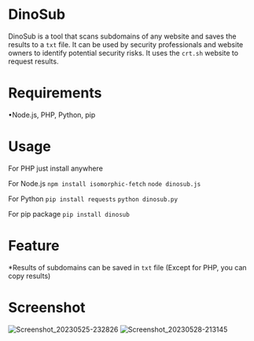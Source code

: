 # DinoSub


DinoSub is a tool that scans subdomains of any website and saves the results to a `txt` file. It can be used by security professionals and website owners to identify potential security risks. It uses the `crt.sh` website to request results.

# Requirements
•Node.js, PHP, Python, pip



# Usage
For PHP just install anywhere

For Node.js 
`npm install isomorphic-fetch`
`node dinosub.js`

For Python
`pip install requests`
`python dinosub.py`

For pip package
`pip install dinosub`

# Feature



*Results of subdomains can be saved in `txt` file (Except for PHP, you can copy results)



# Screenshot
![Screenshot_20230525-232826](https://github.com/daniisaahir/DinoSub/assets/131199603/a752a8f3-711a-4a48-b9cc-8f6dc0c4d19d)
![Screenshot_20230528-213145](https://github.com/daniisaahir/DinoSub/assets/131199603/14dc9843-80cb-4c31-8215-3519dee5b8c4)

